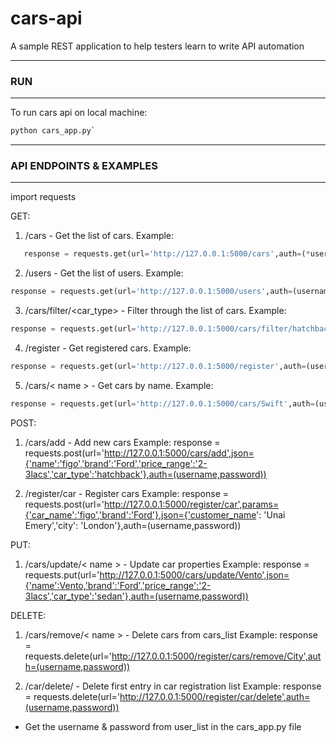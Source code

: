 # cars-api

A sample REST application to help testers learn to write API automation 

----
### RUN
-----
To run cars api on local machine:
```bash
python cars_app.py`
```

----
### API ENDPOINTS & EXAMPLES
----
import requests

GET:

1. /cars - Get the list of cars. Example: 
```python
   response = requests.get(url='http://127.0.0.1:5000/cars',auth=(*username,*password))
```

2. /users - Get the list of users. Example:
```python
response = requests.get(url='http://127.0.0.1:5000/users',auth=(username,password))
```

3. /cars/filter/<car_type> - Filter through the list of cars. Example: 
```python
response = requests.get(url='http://127.0.0.1:5000/cars/filter/hatchback',auth=(username,password))
```

4. /register - Get registered cars. Example:
```python
response = requests.get(url='http://127.0.0.1:5000/register',auth=(username,password))
```

5. /cars/< name > - Get cars by name. Example:
```python 
response = requests.get(url='http://127.0.0.1:5000/cars/Swift',auth=(username,password))
```

POST:
1. /cars/add - Add new cars 
   Example: response = requests.post(url='http://127.0.0.1:5000/cars/add',json={'name':'figo','brand':'Ford','price_range':'2-3lacs','car_type':'hatchback'},auth=(username,password))

2. /register/car - Register cars
   Example: response = requests.post(url='http://127.0.0.1:5000/register/car',params={'car_name':'figo','brand':'Ford'},json={'customer_name': 'Unai Emery','city': 'London'},auth=(username,password))

PUT:
1. /cars/update/< name >      - Update car properties 
   Example: response = requests.put(url='http://127.0.0.1:5000/cars/update/Vento',json={'name':Vento,'brand':'Ford','price_range':'2-3lacs','car_type':'sedan'},auth=(username,password))

DELETE:
1. /cars/remove/< name >      - Delete cars from cars_list 
   Example: response = requests.delete(url='http://127.0.0.1:5000/register/cars/remove/City',auth=(username,password))

2. /car/delete/     - Delete first entry in car registration list
   Example: response = requests.delete(url='http://127.0.0.1:5000/register/car/delete',auth=(username,password))

* Get the username & password from user_list in the cars_app.py file